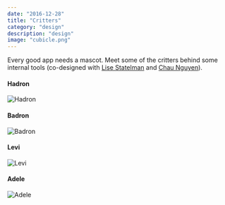 ```yaml
---
date: "2016-12-28"
title: "Critters"
category: "design"
description: "design"
image: "cubicle.png"
---
```


Every good app needs a mascot. Meet some of the critters behind some internal tools (co-designed with [Lise Statelman](http://lisestatelman.com/) and [Chau Nguyen](https://www.linkedin.com/in/ctn017/)).

#### Hadron
![Hadron](cubicle.png)

#### Badron
![Badron](holodeck.png)

#### Levi
![Levi](levi.png)

#### Adele
![Adele](adele.png)